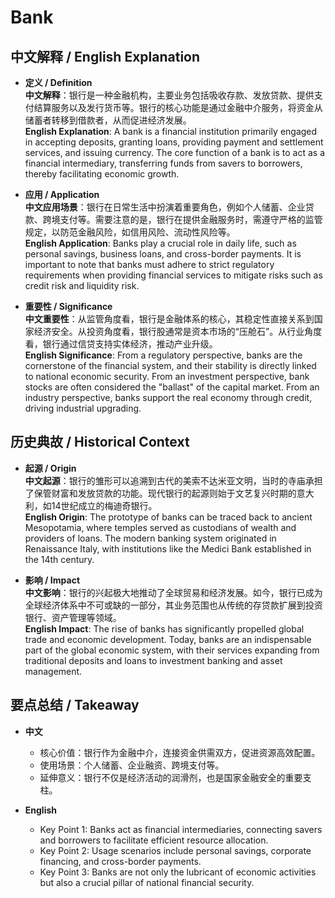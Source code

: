 # Bank

## 中文解释 / English Explanation

* **定义 / Definition**  
  **中文解释**：银行是一种金融机构，主要业务包括吸收存款、发放贷款、提供支付结算服务以及发行货币等。银行的核心功能是通过金融中介服务，将资金从储蓄者转移到借款者，从而促进经济发展。  
  **English Explanation**: A bank is a financial institution primarily engaged in accepting deposits, granting loans, providing payment and settlement services, and issuing currency. The core function of a bank is to act as a financial intermediary, transferring funds from savers to borrowers, thereby facilitating economic growth.

* **应用 / Application**  
  **中文应用场景**：银行在日常生活中扮演着重要角色，例如个人储蓄、企业贷款、跨境支付等。需要注意的是，银行在提供金融服务时，需遵守严格的监管规定，以防范金融风险，如信用风险、流动性风险等。  
  **English Application**: Banks play a crucial role in daily life, such as personal savings, business loans, and cross-border payments. It is important to note that banks must adhere to strict regulatory requirements when providing financial services to mitigate risks such as credit risk and liquidity risk.

* **重要性 / Significance**  
  **中文重要性**：从监管角度看，银行是金融体系的核心，其稳定性直接关系到国家经济安全。从投资角度看，银行股通常是资本市场的“压舱石”。从行业角度看，银行通过信贷支持实体经济，推动产业升级。  
  **English Significance**: From a regulatory perspective, banks are the cornerstone of the financial system, and their stability is directly linked to national economic security. From an investment perspective, bank stocks are often considered the "ballast" of the capital market. From an industry perspective, banks support the real economy through credit, driving industrial upgrading.

## 历史典故 / Historical Context

* **起源 / Origin**  
  **中文起源**：银行的雏形可以追溯到古代的美索不达米亚文明，当时的寺庙承担了保管财富和发放贷款的功能。现代银行的起源则始于文艺复兴时期的意大利，如14世纪成立的梅迪奇银行。  
  **English Origin**: The prototype of banks can be traced back to ancient Mesopotamia, where temples served as custodians of wealth and providers of loans. The modern banking system originated in Renaissance Italy, with institutions like the Medici Bank established in the 14th century.

* **影响 / Impact**  
  **中文影响**：银行的兴起极大地推动了全球贸易和经济发展。如今，银行已成为全球经济体系中不可或缺的一部分，其业务范围也从传统的存贷款扩展到投资银行、资产管理等领域。  
  **English Impact**: The rise of banks has significantly propelled global trade and economic development. Today, banks are an indispensable part of the global economic system, with their services expanding from traditional deposits and loans to investment banking and asset management.

## 要点总结 / Takeaway

* **中文**  
  - 核心价值：银行作为金融中介，连接资金供需双方，促进资源高效配置。  
  - 使用场景：个人储蓄、企业融资、跨境支付等。  
  - 延伸意义：银行不仅是经济活动的润滑剂，也是国家金融安全的重要支柱。

* **English**  
  - Key Point 1: Banks act as financial intermediaries, connecting savers and borrowers to facilitate efficient resource allocation.  
  - Key Point 2: Usage scenarios include personal savings, corporate financing, and cross-border payments.  
  - Key Point 3: Banks are not only the lubricant of economic activities but also a crucial pillar of national financial security.